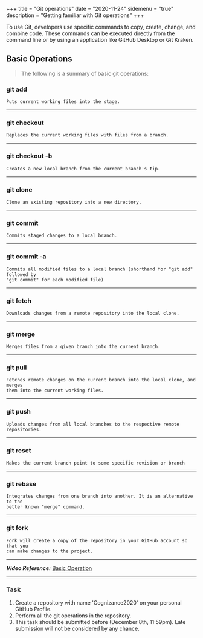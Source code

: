 +++
title = "Git operations"
date = "2020-11-24"
sidemenu = "true"
description = "Getting familiar with Git operations"
+++

To use Git, developers use specific commands to copy, create, change, and combine code. These commands can be executed directly from the command line or by using an application like GitHub Desktop or Git Kraken. 

## Basic Operations

> The following is a summary of basic git operations:


### git add

	Puts current working files into the stage.

------

### git checkout 

	Replaces the current working files with files from a branch.

------

### git checkout -b

	Creates a new local branch from the current branch's tip.

------

### git clone

	Clone an existing repository into a new directory.

------

### git commit

	Commits staged changes to a local branch.

------

### git commit -a

	Commits all modified files to a local branch (shorthand for "git add" followed by 
	"git commit" for each modified file)

------

### git fetch

	Downloads changes from a remote repository into the local clone.

------

### git merge

	Merges files from a given branch into the current branch.

------

### git pull

	Fetches remote changes on the current branch into the local clone, and merges 
	them into the current working files.

------

### git push 

	Uploads changes from all local branches to the respective remote repositories.

------

### git reset

	Makes the current branch point to some specific revision or branch

------

### git rebase

	Integrates changes from one branch into another. It is an alternative to the 
	better known "merge" command.

------

### git fork

	Fork will create a copy of the repository in your GitHub account so that you 
	can make changes to the project.

------

***Video Reference:*** [Basic Operation](https://www.youtube.com/playlist?list=PLB5jA40tNf3v1wdyYfxQXgdjPgQvP7Xzg)

------
### Task 

1. Create a repository with name 'Cognizance2020' on your personal GitHub Profile. 
2. Perform all the git operations in the repository. 
3. This task should be submitted before (December 8th, 11:59pm). Late submission will not be considered by any chance.



